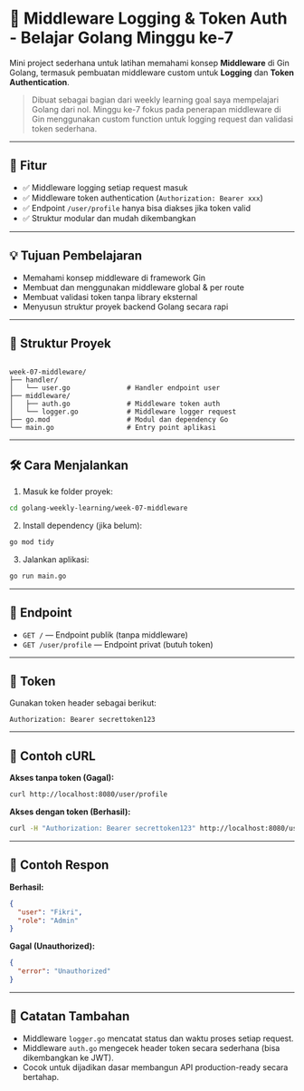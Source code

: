 # 🧾 Middleware Logging & Token Auth - Belajar Golang Minggu ke-7

Mini project sederhana untuk latihan memahami konsep **Middleware** di Gin Golang, termasuk pembuatan middleware custom untuk **Logging** dan **Token Authentication**.

> Dibuat sebagai bagian dari weekly learning goal saya mempelajari Golang dari nol. Minggu ke-7 fokus pada penerapan middleware di Gin menggunakan custom function untuk logging request dan validasi token sederhana.

---

## 🎯 Fitur

- ✅ Middleware logging setiap request masuk
- ✅ Middleware token authentication (`Authorization: Bearer xxx`)
- ✅ Endpoint `/user/profile` hanya bisa diakses jika token valid
- ✅ Struktur modular dan mudah dikembangkan

---

## 💡 Tujuan Pembelajaran

- Memahami konsep middleware di framework Gin
- Membuat dan menggunakan middleware global & per route
- Membuat validasi token tanpa library eksternal
- Menyusun struktur proyek backend Golang secara rapi

---

## 🧱 Struktur Proyek

```

week-07-middleware/
├── handler/
│   └── user.go              # Handler endpoint user
├── middleware/
│   ├── auth.go              # Middleware token auth
│   └── logger.go            # Middleware logger request
├── go.mod                   # Modul dan dependency Go
└── main.go                  # Entry point aplikasi

````

---

## 🛠 Cara Menjalankan

1. Masuk ke folder proyek:

```bash
cd golang-weekly-learning/week-07-middleware
````

2. Install dependency (jika belum):

```bash
go mod tidy
```

3. Jalankan aplikasi:

```bash
go run main.go
```

---

## 🔗 Endpoint

* `GET /` — Endpoint publik (tanpa middleware)
* `GET /user/profile` — Endpoint privat (butuh token)

---

## 🔐 Token

Gunakan token header sebagai berikut:

```
Authorization: Bearer secrettoken123
```

---

## 🧪 Contoh cURL

**Akses tanpa token (Gagal):**

```bash
curl http://localhost:8080/user/profile
```

**Akses dengan token (Berhasil):**

```bash
curl -H "Authorization: Bearer secrettoken123" http://localhost:8080/user/profile
```

---

## 🔁 Contoh Respon

**Berhasil:**

```json
{
  "user": "Fikri",
  "role": "Admin"
}
```

**Gagal (Unauthorized):**

```json
{
  "error": "Unauthorized"
}
```

---

## 🧠 Catatan Tambahan

* Middleware `logger.go` mencatat status dan waktu proses setiap request.
* Middleware `auth.go` mengecek header token secara sederhana (bisa dikembangkan ke JWT).
* Cocok untuk dijadikan dasar membangun API production-ready secara bertahap.